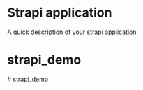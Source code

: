 # Strapi application

A quick description of your strapi application
# strapi_demo
#   s t r a p i _ d e m o  
 